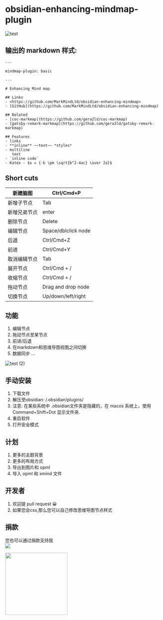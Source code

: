 # obsidian-enhancing-mindmap-plugin


![test](https://user-images.githubusercontent.com/18719494/124454742-63ec8580-ddbb-11eb-8da0-7cd44f38a225.gif)

## 输出的 markdown 样式:

```
---

mindmap-plugin: basic

---

# Enhancing Mind map

## Links
- <https://github.com/MarkMindLtd/obsidian-enhancing-mindmap>
- [GitHub](https://github.com/MarkMindLtd/obsidian-enhancing-mindmap)

## Related
- [coc-markmap](https://github.com/gera2ld/coc-markmap)
- [gatsby-remark-markmap](https://github.com/gera2ld/gatsby-remark-markmap)

## Features
- links
- **inline** ~~text~~ *styles*
- multiline
   text
- `inline code`
- Katex - $x = {-b \pm \sqrt{b^2-4ac} \over 2a}$
```

## Short cuts

| 新建脑图             | Ctrl/Cmd+P       |
| ------------------------- | ---------------- |
| 新增子节点            | Tab              |
| 新增兄弟节点          | enter            |
| 删除节点               | Delete           |
| 编辑节点                 | Space/dblclick node|
| 后退                      | Ctrl/Cmd+Z       |
| 前进                      | Ctrl/Cmd+Y       |
| 取消编辑节点            | Tab              |
| 展开节点               | Ctrl/Cmd + /     |
| 收缩节点             | Ctrl/Cmd + /     |
| 拖动节点  | Drag and drop node |
| 切换节点                 | Up/down/left/right |

## 功能

1. 编辑节点
2. 拖动节点至某节点
3. 前进/后退
4. 在markdown和思维导图视图之间切换  
5. 数据同步
...

![test (2)](https://user-images.githubusercontent.com/18719494/124458786-fd1d9b00-ddbf-11eb-8dbc-eeefb5b7abf5.gif)

## 手动安装
1. 下载文件
2. 解压至obsidian: <vault>/.obsidian/plugins/
3. 注意: 在某些系统中 .obsidian文件夹是隐藏的，在 macos 系统上，使用 Command+Shift+Dot 显示文件夹.
4. 重启软件
5. 打开安全模式


## 计划
1. 更多的主题背景
2. 更多的布局方式
3. 导出到图片和 opml
4. 导入 opml 和 xmind 文件

## 开发者
1. 欢迎提 pull request  😀
2. 如果您会css,那么您可以自己修改思维导图节点样式

## 捐款
  您也可以通过捐款支持我<br>
<a href="https://www.buymeacoffee.com/markmind"><img src="https://img.buymeacoffee.com/button-api/?text=Buy me a coffee&emoji=&slug=markmind&button_colour=FFDD00&font_colour=000000&font_family=Cookie&outline_colour=000000&coffee_colour=ffffff"></a>
<br>

<img src="https://user-images.githubusercontent.com/18719494/124471790-e3844f80-ddcf-11eb-83c6-c5c16996c206.png" width="200px"/>
  



